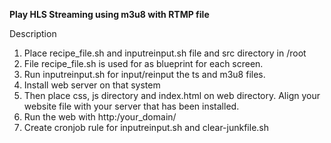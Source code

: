 **Play HLS Streaming using m3u8 with RTMP file**

Description
1. Place recipe_file.sh and inputreinput.sh file and src directory in /root
2. File recipe_file.sh is used for as blueprint for each screen.
3. Run inputreinput.sh for input/reinput the ts and m3u8 files.
4. Install web server on that system
5. Then place css, js directory and index.html on web directory. Align your website file with your server that has been installed.
6. Run the web with http:/your_domain/
7. Create cronjob rule for inputreinput.sh and clear-junkfile.sh 


